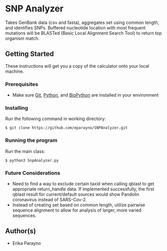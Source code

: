 # SNP Analyzer
Takes GenBank data (csv and fasta), aggregates set using common length, and identifies SNPs. Buffered nucleotide location with most frequent mutations will be BLASTed (Basic Local Alignment Search Tool) to return top organism match.

## Getting Started
These instructions will get you a copy of the calculator onto your local machine. 

### Prerequisites
- Make sure [Git](https://git-scm.com/book/en/v2/Getting-Started-Installing-Git), [Python](https://www.python.org/downloads/), and [BioPython](https://biopython.org/wiki/Download) are installed in your environment

### Installing 
Run the following command in working directory: 
```
$ git clone https://github.com/eparayno/SNPAnalyzer.git
```

### Running the program
Run the main class:
```
$ python3 SnpAnalyzer.py
```

### Future Considerations
- Need to find a way to exclude certain taxid when calling qblast to get appropriate return_handle data. If implemented successfully, the first qblast result for current/default sources would show Pandolin coronavirus instead of SARS-Cov-2. 
- Instead of creating set based on common length, utilize pairwise sequence alignment to allow for analysis of larger, more varied sequences.

## Author(s)
- Erika Parayno
